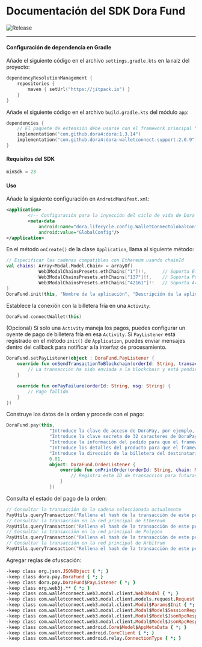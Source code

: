 # Documentación del SDK Dora Fund
![Release](https://jitpack.io/v/dora4/dora-walletconnect-support.svg)

--------------------------------  

#### Configuración de dependencia en Gradle

Añade el siguiente código en el archivo `settings.gradle.kts` en la raíz del proyecto:
```kotlin
dependencyResolutionManagement {
    repositories {
        maven { setUrl("https://jitpack.io") }
    }
}
```
Añade el siguiente código en el archivo `build.gradle.kts` del módulo `app`:
```kotlin
dependencies {
    // El paquete de extensión debe usarse con el framework principal "dora"
    implementation("com.github.dora4:dora:1.3.14")
    implementation("com.github.dora4:dora-walletconnect-support:2.0.9")
}
```

#### Requisitos del SDK
```kotlin
minSdk = 23
```

#### Uso

Añade la siguiente configuración en `AndroidManifest.xml`:
```xml
<application>
        <!-- Configuración para la inyección del ciclo de vida de Dora -->
        <meta-data
            android:name="dora.lifecycle.config.WalletConnectGlobalConfig"
            android:value="GlobalConfig"/>
</application>
```
En el método `onCreate()` de la clase `Application`, llama al siguiente método:
```kotlin
// Especificar las cadenas compatibles con Ethereum usando chainId
val chains: Array<Modal.Model.Chain> = arrayOf(
            Web3ModalChainsPresets.ethChains["1"]!!,      // Soporta Ethereum
            Web3ModalChainsPresets.ethChains["137"]!!,    // Soporta Polygon
            Web3ModalChainsPresets.ethChains["42161"]!!   // Soporta Arbitrum
)
DoraFund.init(this, "Nombre de la aplicación", "Descripción de la aplicación", "https://yourdomain.com", chains)
```
Establece la conexión con la billetera fría en una `Activity`:
```kotlin
DoraFund.connectWallet(this)
```
(Opcional) Si solo una `Activity` maneja los pagos, puedes configurar un oyente de pago de billetera fría en esa `Activity`. Si `PayListener` está registrado en el método `init()` de `Application`, puedes enviar mensajes dentro del callback para notificar a la interfaz de procesamiento.
```kotlin
DoraFund.setPayListener(object : DoraFund.PayListener {
    override fun onSendTransactionToBlockchain(orderId: String, transactionHash: String) {
        // La transacción ha sido enviada a la blockchain y está pendiente de confirmación
    }

    override fun onPayFailure(orderId: String, msg: String) {
        // Pago fallido
    }
})
```
Construye los datos de la orden y procede con el pago:
```kotlin
DoraFund.pay(this,
                "Introduce la clave de acceso de DoraPay, por ejemplo, AyAD8J9M0R7H",
                "Introduce la clave secreta de 32 caracteres de DoraPay. No la compartas con nadie, incluido nuestro personal.",
                "Introduce la información del pedido para que el framework muestre una ventana emergente informando al usuario sobre el pago.",
                "Introduce los detalles del producto para que el framework muestre una ventana emergente informando al usuario sobre el pago.",
                "Introduce la dirección de la billetera del destinatario, por ejemplo, 0xcBa852Ef29a43a7542B88F60C999eD9cB66f6000",
                0.01,
                object: DoraFund.OrderListener {
                    override fun onPrintOrder(orderId: String, chain: Modal.Model.Chain, value: Double) {
                        // Registra este ID de transacción para futuras consultas sobre el estado del pago
                    }
                })
```
Consulta el estado del pago de la orden:
```kotlin
// Consultar la transacción de la cadena seleccionada actualmente
PayUtils.queryTransaction("Rellena el hash de la transacción de este pedido")
// Consultar la transacción en la red principal de Ethereum
PayUtils.queryTransaction("Rellena el hash de la transacción de este pedido", PayUtils.DEFAULT_RPC_ETHEREUM)
// Consultar la transacción en la red principal de Polygon
PayUtils.queryTransaction("Rellena el hash de la transacción de este pedido", PayUtils.DEFAULT_RPC_POLYGON)
// Consultar la transacción en la red principal de Arbitrum
PayUtils.queryTransaction("Rellena el hash de la transacción de este pedido", PayUtils.DEFAULT_RPC_ARBITRUM)
```
Agregar reglas de ofuscación:
```pro
-keep class org.json.JSONObject { *; }
-keep class dora.pay.DoraFund { *; }
-keep class dora.pay.DoraFund$PayListener { *; }
-keep class org.web3j.** { *; }
-keep class com.walletconnect.web3.modal.client.Web3Modal { *; }
-keep class com.walletconnect.web3.modal.client.models.request.Request { *; }
-keep class com.walletconnect.web3.modal.client.Modal$Params$Init { *; }
-keep class com.walletconnect.web3.modal.client.Modal$Model$SessionRequestResponse { *; }
-keep class com.walletconnect.web3.modal.client.Modal$Model$JsonRpcResponse$JsonRpcResult { *; }
-keep class com.walletconnect.web3.modal.client.Modal$Model$JsonRpcResponse$JsonRpcError { *; }
-keep class com.walletconnect.android.Core$Model$AppMetaData { *; }
-keep class com.walletconnect.android.CoreClient { *; }
-keep class com.walletconnect.android.relay.ConnectionType { *; }
```